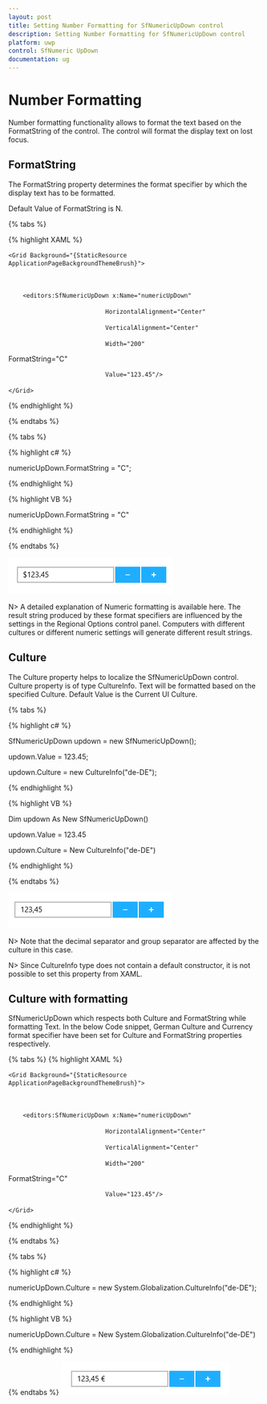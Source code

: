 ```yaml
---
layout: post
title: Setting Number Formatting for SfNumericUpDown control 
description: Setting Number Formatting for SfNumericUpDown control 
platform: uwp
control: SfNumeric UpDown
documentation: ug
---
```


# Number Formatting

Number formatting functionality allows to format the text based on the FormatString of the control. The control will format the display text on lost focus. 

## FormatString

The FormatString property determines the format specifier by which the display text has to be formatted.

Default Value of FormatString is N. 


{% tabs %}

{% highlight XAML %}

<Page xmlns:editors="using:Syncfusion.UI.Xaml.Controls.Input">

    <Grid Background="{StaticResource ApplicationPageBackgroundThemeBrush}">



        <editors:SfNumericUpDown x:Name="numericUpDown"

                               HorizontalAlignment="Center"

                               VerticalAlignment="Center"

                               Width="200" 

FormatString="C"

                               Value="123.45"/>

    </Grid>

</Page>

{% endhighlight %}

{% endtabs %}


{% tabs %}

{% highlight  c# %}

  numericUpDown.FormatString = "C";

{% endhighlight %}

{% highlight  VB %}

 numericUpDown.FormatString = "C"

{% endhighlight %}

{% endtabs %}

![](Concepts_images/Concepts_img1.png)

N>  A detailed explanation of Numeric formatting is available here. The result string produced by these format specifiers are influenced by the settings in the Regional Options control panel. Computers with different cultures or different numeric settings will generate different result strings.
 

## Culture

The Culture property helps to localize the SfNumericUpDown control. Culture property is of type CultureInfo. Text will be formatted based on the specified Culture. Default Value is the Current UI Culture.

{% tabs %}

{% highlight  c# %}

SfNumericUpDown updown = new SfNumericUpDown();

updown.Value = 123.45;

updown.Culture = new CultureInfo("de-DE");

{% endhighlight %}

{% highlight  VB %}

Dim updown As New SfNumericUpDown()

updown.Value = 123.45

updown.Culture = New CultureInfo("de-DE")

{% endhighlight %}

{% endtabs %}

![](Concepts_images/Concepts_img3.png)


N> Note that the decimal separator and group separator are affected by the culture in this case.

N>  Since CultureInfo type does not contain a default constructor, it is not possible to set this property from XAML.



## Culture with formatting

SfNumericUpDown which respects both Culture and FormatString while formatting Text. In the below Code snippet, German Culture and Currency format specifier have been set for Culture and FormatString properties respectively.

{% tabs %}
{% highlight XAML %}

<Page xmlns:editors="using:Syncfusion.UI.Xaml.Controls.Input">

    <Grid Background="{StaticResource ApplicationPageBackgroundThemeBrush}">



        <editors:SfNumericUpDown x:Name="numericUpDown"

                               HorizontalAlignment="Center"

                               VerticalAlignment="Center"

                               Width="200" 

FormatString="C"

                               Value="123.45"/>

    </Grid>

</Page>

{% endhighlight %}

{% endtabs %}

{% tabs %}

{% highlight c# %}

numericUpDown.Culture = new System.Globalization.CultureInfo("de-DE");

{% endhighlight %}

{% highlight VB %}

numericUpDown.Culture = New System.Globalization.CultureInfo("de-DE")

{% endhighlight %}

{% endtabs %}
![](Concepts_images/Concepts_img5.png)